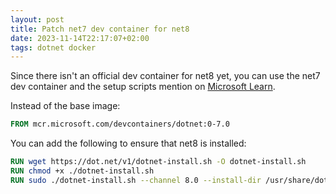 ```yaml
---
layout: post
title: Patch net7 dev container for net8
date: 2023-11-14T22:17:07+02:00
tags: dotnet docker
---
```


Since there isn't an official dev container for net8 yet, you can use the net7 dev container and the setup scripts mention on [Microsoft Learn](https://learn.microsoft.com/en-us/dotnet/core/install/linux-scripted-manual#scripted-install).

Instead of the base image:

```dockerfile
FROM mcr.microsoft.com/devcontainers/dotnet:0-7.0
```

You can add the following to ensure that net8 is installed:

```dockerfile
RUN wget https://dot.net/v1/dotnet-install.sh -O dotnet-install.sh
RUN chmod +x ./dotnet-install.sh
RUN sudo ./dotnet-install.sh --channel 8.0 --install-dir /usr/share/dotnet
```
